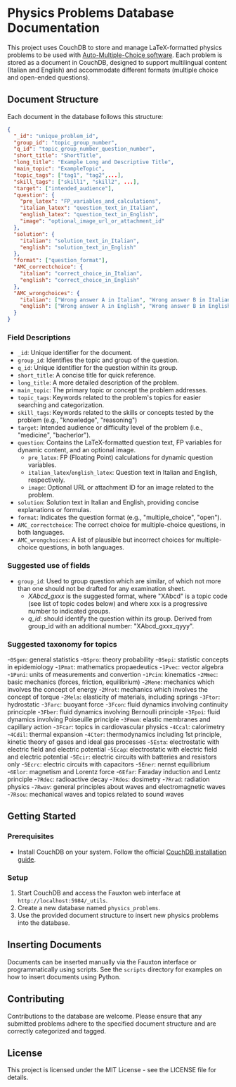 
# Physics Problems Database Documentation

This project uses CouchDB to store and manage LaTeX-formatted physics problems
to be used with [Auto-Multiple-Choice software](https://www.auto-multiple-choice.net/). Each problem is stored as a
document in CouchDB, designed to support multilingual content (Italian and
English) and accommodate different formats (multiple choice and open-ended
questions).

## Document Structure

Each document in the database follows this structure:

```json
{
  "_id": "unique_problem_id",
  "group_id": "topic_group_number",
  "q_id": "topic_group_number_question_number",
  "short_title": "ShortTitle",
  "long_title": "Example Long and Descriptive Title",
  "main_topic": "ExampleTopic",
  "topic_tags": ["tag1", "tag2",...],
  "skill_tags": ["skill1", "skill2", ...],
  "target": ["intended_audience"],
  "question": {
    "pre_latex": "FP_variables_and_calculations",
    "italian_latex": "question_text_in_Italian",
    "english_latex": "question_text_in_English",
    "image": "optional_image_url_or_attachment_id"
  },
  "solution": {
    "italian": "solution_text_in_Italian",
    "english": "solution_text_in_English"
  },
  "format": ["question_format"],
  "AMC_correctchoice": {
    "italian": "correct_choice_in_Italian",
    "english": "correct_choice_in_English"
  },
  "AMC_wrongchoices": {
    "italian": ["Wrong answer A in Italian", "Wrong answer B in Italian", "Wrong answer C in Italian"],
    "english": ["Wrong answer A in English", "Wrong answer B in English", "Wrong answer C in English"]
  }
}
```

### Field Descriptions

- `_id`: Unique identifier for the document.
- `group_id`: Identifies the topic and group of the question.
- `q_id`: Unique identifier for the question within its group.
- `short_title`: A concise title for quick reference.
- `long_title`: A more detailed description of the problem.
- `main_topic`: The primary topic or concept the problem addresses.
- `topic_tags`: Keywords related to the problem's topics for easier searching and categorization.
- `skill_tags`: Keywords related to the skills or concepts tested by the problem (e.g., "knowledge", "reasoning")
- `target`: Intended audience or difficulty level of the problem (i.e., "medicine", "bacherlor").
- `question`: Contains the LaTeX-formatted question text, FP variables for dynamic content, and an optional image.
  - `pre_latex`: FP (Floating Point) calculations for dynamic question variables.
  - `italian_latex`/`english_latex`: Question text in Italian and English, respectively.
  - `image`: Optional URL or attachment ID for an image related to the problem.
- `solution`: Solution text in Italian and English, providing concise explanations or formulas.
- `format`: Indicates the question format (e.g., "multiple_choice", "open").
- `AMC_correctchoice`: The correct choice for multiple-choice questions, in both languages.
- `AMC_wrongchoices`: A list of plausible but incorrect choices for multiple-choice questions, in both languages.


### Suggested use of fields

- `group_id`: Used to group question which are similar, of which not more than one should not be drafted for any examination sheet. 
    - *XAbcd_gxxx* is the suggested format, where "XAbcd"  is a topic code (see list of topic codes below) and where xxx is a progressive number to indicated groups.
    - *q_id*: should identify the question within its group. Derived from group_id with an additional number: "XAbcd_gxxx_qyyy".


### Suggested taxonomy for topics

-`0Sgen`: general statistics
-`0Spro`: theory probability
-`0Sepi`: statistic concepts in epidemiology
-`1Pmat`: mathematics propaedeutics 
-`1Pvec`: vector algebra
-`1Puni`: units of measurements and convertion
-`1Pcin`: kinematics
-`2Mmec`: basic mechanics (forces, friction, equilibrium)
-`2Mene`: mechanics which involves the concept of energy 
-`2Mrot`: mechanics which involves the concept of torque
-`2Mela`: elasticity of materials, including springs 
-`3Ftor`: hydrostatic 
-`3Farc`: buoyant force
-`3Fcon`: fluid dynamics involving continuity princicple 
-`3Fber`: fluid dynamics involving Bernoulli principle
-`3Fpoi`: fluid dynamics involving Poiseuille principle 
-`3Fmem`: elastic membranes and capillary action
-`3Fcar`: topics in cardiovascular physics
-`4Ccal`: calorimetry
-`4Cdil`: thermal expansion
-`4Cter`: thermodynamics including 1st principle, kinetic theory of gases and ideal gas processes
-`5Esta`: electrostatic with electric field and electric potential
-`5Ecap`: electrostatic with electric field and electric potential
-`5Ecir`: electric circuits with batteries and resistors only
-`5Ecrc`: electric circuits with capacitors
-`5Ener`: nernst equilibrium
-`6Elor`: magnetism and Lorentz force
-`6Efar`: Faraday induction and Lentz principle
-`7Rdec`: radioactive decay
-`7Rdos`: dosimetry
-`7Rrad`: radiation physics 
-`7Rwav`: general principles about waves and electromagnetic waves
-`7Rsou`: mechanical waves and topics related to sound waves


## Getting Started

### Prerequisites

- Install CouchDB on your system. Follow the official [CouchDB installation guide](https://docs.couchdb.org/en/stable/install/index.html).

### Setup

1. Start CouchDB and access the Fauxton web interface at `http://localhost:5984/_utils`.
2. Create a new database named `physics_problems`.
3. Use the provided document structure to insert new physics problems into the database.

## Inserting Documents

Documents can be inserted manually via the Fauxton interface or programmatically using scripts. See the `scripts` directory for examples on how to insert documents using Python.

## Contributing

Contributions to the database are welcome. Please ensure that any submitted problems adhere to the specified document structure and are correctly categorized and tagged.

## License

This project is licensed under the MIT License - see the LICENSE file for details.
